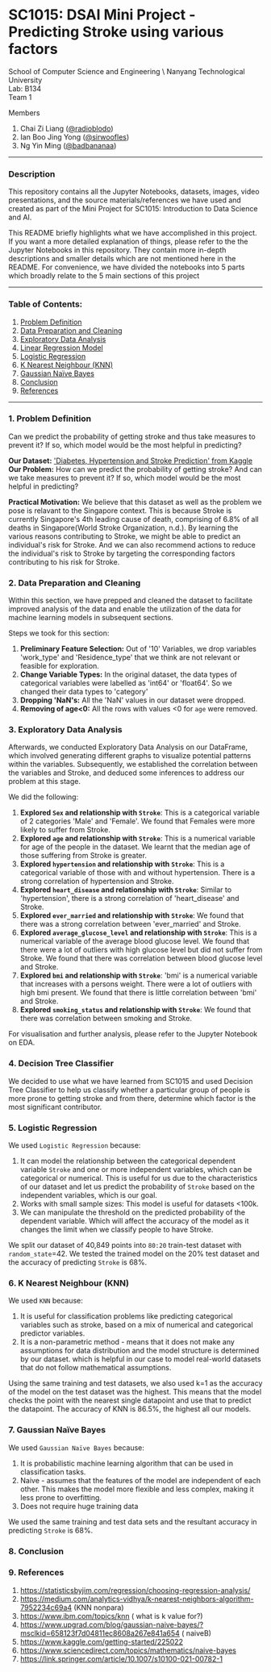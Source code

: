 # SC1015: DSAI Mini Project - Predicting Stroke using various factors

School of Computer Science and Engineering \ 
Nanyang Technological University \
Lab: B134 \
Team 1 

Members 
  1. Chai Zi Liang ([@radioblodo](https://github.com/radioblodo))
  2. Ian Boo Jing Yong ([@sirwoofles](https://github.com/sirwoofles))
  3. Ng Yin Ming ([@badbananaa](https://github.com/badbananaa))
 
---
### Description
This repository contains all the Jupyter Notebooks, datasets, images, video presentations, and the source materials/references we have used and created as part of the Mini Project for SC1015: Introduction to Data Science and AI.

This README briefly highlights what we have accomplished in this project. If you want a more detailed explanation of things, please refer to the the Jupyter Notebooks in this repository. They contain more in-depth descriptions and smaller details which are not mentioned here in the README. For convenience, we have divided the notebooks into 5 parts which broadly relate to the 5 main sections of this project

---
### Table of Contents:
1. [Problem Definition](#1-Problem-Definition)
2. [Data Preparation and Cleaning](#2-Data-Preparation-and-Cleaning)
3. [Exploratory Data Analysis](#3-Exploratory-Data-Analysis)
4. [Linear Regression Model](#4-Linear-Regression-Model)
5. [Logistic Regression](#5-Logistic-Regression)
6. [K Nearest Neighbour (KNN)](#6-K-Nearest-Neighbour-(KNN))
7. [Gaussian Naïve Bayes](#7-Gaussian-Naïve-Bayes)
8. [Conclusion](#8-Conclusion)
9. [References](#9-References)
---
### 1. Problem Definition 
Can we predict the probability of getting stroke and thus take measures to prevent it? If so, which model would be the most helpful in predicting?

**Our Dataset:** ['Diabetes, Hypertension and Stroke Prediction' from Kaggle](https://www.kaggle.com/datasets/prosperchuks/health-dataset) \
**Our Problem:** How can we predict the probability of getting stroke? And can we take measures to prevent it? If so, which model would be the most helpful in predicting?

**Practical Motivation:** We believe that this dataset as well as the problem we pose is relavant to the Singapore context. This is because Stroke is currently Singapore's 4th leading cause of death, comprising of 6.8% of all deaths in Singapore(World Stroke Organization, n.d.). By learning the various reasons contributing to Stroke, we might be able to predict an individual's risk for Stroke. And we can also recommend actions to reduce the individual's risk to Stroke by targeting the corresponding factors contributing to his risk for Stroke.

### 2. Data Preparation and Cleaning 
Within this section, we have prepped and cleaned the dataset to facilitate improved analysis of the data and enable the utilization of the data for machine learning models in subsequent sections.

Steps we took for this section:
1. **Preliminary Feature Selection:** Out of '10' Variables, we drop variables 'work_type' and 'Residence_type' that we think are not relevant or feasible for exploration. 
2. **Change Variable Types:** In the original dataset, the data types of categorical variables were labelled as 'int64' or 'float64'. So we changed their data types to 'category'
3. **Dropping 'NaN's:** All the 'NaN' values in our dataset were dropped.
4. **Removing of age<0:** All the rows with values <0 for `age` were removed.

### 3. Exploratory Data Analysis
Afterwards, we conducted Exploratory Data Analysis on our DataFrame, which involved generating different graphs to visualize potential patterns within the variables. Subsequently, we established the correlation between the variables and Stroke, and deduced some inferences to address our problem at this stage.

We did the following:
1. **Explored `Sex` and relationship with `Stroke`**: This is a categorical variable of 2 categories 'Male' and 'Female'. We found that Females were more likely to suffer from Stroke.
2. **Explored `age` and relationship with `Stroke`**: This is a numerical variable for age of the people in the dataset. We learnt that the median age of those suffering from Stroke is greater.
3. **Explored `hypertension` and relationship with `Stroke`**: This is a categorical variable of those with and without hypertension. There is a strong correlation of hypertension and Stroke.
4. **Explored `heart_disease` and relationship with `Stroke`**: Similar to 'hypertension', there is a strong correlation of 'heart_disease' and Stroke.
5. **Explored `ever_married` and relationship with `Stroke`**: We found that there was a strong correlation between 'ever_married' and Stroke.
6. **Explored `average_glucose_level` and relationship with `Stroke`**: This is a numerical variable of the average blood glucose level. We found that there were a lot of outliers with high glucose level but did not suffer from Stroke. We found that there was correlation between blood glucose level and Stroke.
7. **Explored `bmi` and relationship with `Stroke`**: 'bmi' is a numerical variable that increases with a persons weight. There were a lot of outliers with high bmi present. We found that there is little correlation between 'bmi' and Stroke.
8. **Explored `smoking_status` and relationship with `Stroke`**: We found that there was correlation between smoking and Stroke.

For visualisation and further analysis, please refer to the Jupyter Notebook on EDA.

### 4. Decision Tree Classifier 
We decided to use what we have learned from SC1015 and used Decision Tree Classifier to help us classify whether a particular group of people is more prone to getting stroke and from there, determine which factor is the most significant contributor. 


### 5. Logistic Regression
We used `Logistic Regression` because:
1. It can model the relationship between the categorical dependent variable `Stroke` and one or more independent variables, which can be categorical or numerical. This is useful for us due to the characteristics of our dataset and let us predict the probability of `Stroke` based on the independent variables, which is our goal.
2. Works with small sample sizes: This model is useful for datasets <100k. 
3. We can manipulate the threshold on the predicted probability of the dependent variable. Which will affect the accuracy of the model as it changes the limit when we classify people to have Stroke.

We split our dataset of 40,849 points into `80:20` train-test dataset with `random_state`=42. We tested the trained model on the 20% test dataset and the accuracy of predicting `Stroke` is 68%.

### 6. K Nearest Neighbour (KNN)
We used `KNN` because:
1. It is useful for classification problems like predicting categorical variables such as stroke, based on a mix of numerical and categorical predictor variables.
2. It is a non-parametric method - means that it does not make any assumptions for data distribution and the model structure is determined by our dataset. which is helpful in our case to model real-world datasets that do not follow mathematical assumptions.

Using the same training and test datasets, we also used k=1 as the accuracy of the model on the test dataset was the highest. This means that the model checks the point with the nearest single datapoint and use that to predict the datapoint. The accuracy of KNN is 86.5%, the highest all our models.

### 7. Gaussian Naïve Bayes
We used `Gaussian Naïve Bayes` because:
1.  It is probabilistic machine learning algorithm that can be used in classification tasks.
2.  Naive - assumes that the features of the model are independent of each other. This makes the model more flexible and less complex, making it less prone to overfitting.
3.  Does not require huge training data

We used the same training and test data sets and the resultant accuracy in predicting `Stroke` is 68%.

### 8. Conclusion

### 9. References
1. https://statisticsbyjim.com/regression/choosing-regression-analysis/
2. https://medium.com/analytics-vidhya/k-nearest-neighbors-algorithm-7952234c69a4 (KNN nonpara)
3. https://www.ibm.com/topics/knn ( what is k value for?)
4. https://www.upgrad.com/blog/gaussian-naive-bayes/?msclkid=658123f7d04811ec8608a267e841a654 ( naiveB)
5. https://www.kaggle.com/getting-started/225022
6. https://www.sciencedirect.com/topics/mathematics/naive-bayes
7. https://link.springer.com/article/10.1007/s10100-021-00782-1
